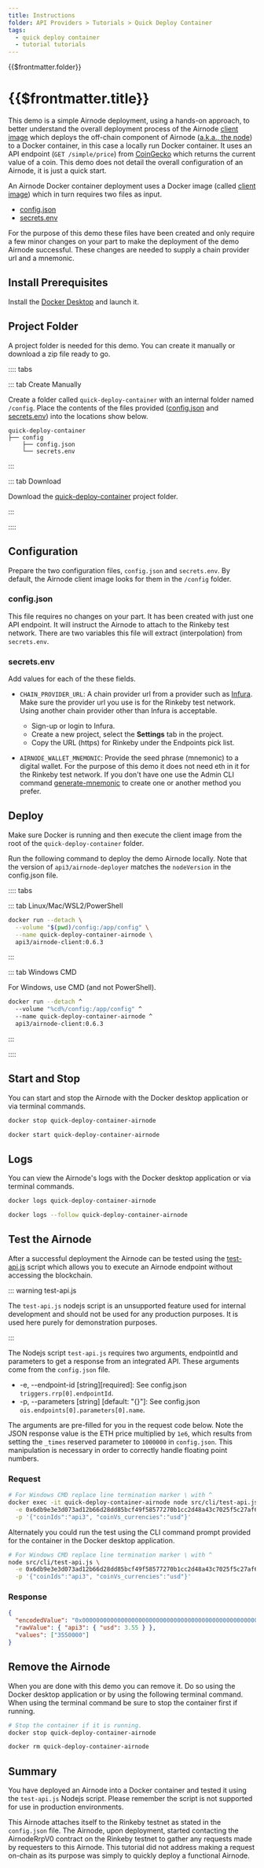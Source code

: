 ```yaml
---
title: Instructions
folder: API Providers > Tutorials > Quick Deploy Container
tags:
  - quick deploy container
  - tutorial tutorials
---
```


<TitleSpan>{{$frontmatter.folder}}</TitleSpan>

# {{$frontmatter.title}}

<VersionWarning/>

<TocHeader />
<TOC class="table-of-contents" :include-level="[2,3]" />

This demo is a simple Airnode deployment, using a hands-on approach, to better
understand the overall deployment process of the Airnode
[client image](../../../grp-providers/docker/deployer-image.md) which deploys
the off-chain component of Airnode ([a.k.a., the node](../../../)) to a Docker
container, in this case a locally run Docker container. It uses an API endpoint
(`GET /simple/price`) from
[CoinGecko](https://www.coingecko.com/en/api/documentation) which returns the
current value of a coin. This demo does not detail the overall configuration of
an Airnode, it is just a quick start.

An Airnode Docker container deployment uses a Docker image (called
[client image](../../../grp-providers/docker/deployer-image.md)) which in turn
requires two files as input.

- [config.json](./config-json.md)
- [secrets.env](./secrets-env.md)

For the purpose of this demo these files have been created and only require a
few minor changes on your part to make the deployment of the demo Airnode
successful. These changes are needed to supply a chain provider url and a
mnemonic.

## Install Prerequisites

Install the [Docker Desktop](https://docs.docker.com/get-docker/) and launch it.

## Project Folder

A project folder is needed for this demo. You can create it manually or download
a zip file ready to go.

:::: tabs

::: tab Create Manually

Create a folder called `quick-deploy-container` with an internal folder named
`/config`. Place the contents of the files provided
([config.json](./config-json.md) and [secrets.env](./secrets-env.md)) into the
locations show below.

```
quick-deploy-container
├── config
    ├── config.json
    └── secrets.env
```

:::

::: tab Download

Download the <a href="/zip-files/quick-deploy-container-v0.6.zip" download>
quick-deploy-container</a> project folder.

:::

::::

## Configuration

Prepare the two configuration files, `config.json` and `secrets.env`. By
default, the Airnode client image looks for them in the `/config` folder.

### config.json

This file requires no changes on your part. It has been created with just one
API endpoint. It will instruct the Airnode to attach to the Rinkeby test
network. There are two variables this file will extract (interpolation) from
`secrets.env`.

### secrets.env

Add values for each of the these fields.

- `CHAIN_PROVIDER_URL`: A chain provider url from a provider such as
  [Infura](https://infura.io/). Make sure the provider url you use is for the
  Rinkeby test network. Using another chain provider other than Infura is
  acceptable.

  - Sign-up or login to Infura.
  - Create a new project, select the **Settings** tab in the project.
  - Copy the URL (https) for Rinkeby under the Endpoints pick list.

- `AIRNODE_WALLET_MNEMONIC`: Provide the seed phrase (mnemonic) to a digital
  wallet. For the purpose of this demo it does not need eth in it for the
  Rinkeby test network. If you don't have one use the Admin CLI command
  [generate-mnemonic](../../../reference/packages/admin-cli.md#generate-mnemonic)
  to create one or another method you prefer.

## Deploy

Make sure Docker is running and then execute the client image from the root of
the `quick-deploy-container` folder.

Run the following command to deploy the demo Airnode locally. Note that the
version of `api3/airnode-deployer` matches the `nodeVersion` in the config.json
file.

:::: tabs

::: tab Linux/Mac/WSL2/PowerShell

```sh
docker run --detach \
  --volume "$(pwd)/config:/app/config" \
  --name quick-deploy-container-airnode \
  api3/airnode-client:0.6.3
```

:::

::: tab Windows CMD

For Windows, use CMD (and not PowerShell).

```sh
docker run --detach ^
  --volume "%cd%/config:/app/config" ^
  --name quick-deploy-container-airnode ^
  api3/airnode-client:0.6.3
```

:::

::::

## Start and Stop

You can start and stop the Airnode with the Docker desktop application or via
terminal commands.

```sh
docker stop quick-deploy-container-airnode

docker start quick-deploy-container-airnode
```

## Logs

You can view the Airnode's logs with the Docker desktop application or via
terminal commands.

```sh
docker logs quick-deploy-container-airnode

docker logs --follow quick-deploy-container-airnode
```

## Test the Airnode

After a successful deployment the Airnode can be tested using the
[test-api.js](https://github.com/api3dao/airnode/tree/v0.6/packages/airnode-node#testing-api)
script which allows you to execute an Airnode endpoint without accessing the
blockchain.

::: warning test-api.js

The `test-api.js` nodejs script is an unsupported feature used for internal
development and should not be used for any production purposes. It is used here
purely for demonstration purposes.

:::

The Nodejs script `test-api.js` requires two arguments, endpointId and
parameters to get a response from an integrated API. These arguments come from
the `config.json` file.

- -e, --endpoint-id [string][required]: See config.json
  `triggers.rrp[0].endpointId`.
- -p, --parameters [string] [default: "{}"]: See config.json
  `ois.endpoints[0].parameters[0].name`.

The arguments are pre-filled for you in the request code below. Note the JSON
response value is the ETH price multiplied by `1e6`, which results from setting
the `_times` reserved parameter to `1000000` in `config.json`. This manipulation
is necessary in order to correctly handle floating point numbers.

### Request

```sh
# For Windows CMD replace line termination marker \ with ^
docker exec -it quick-deploy-container-airnode node src/cli/test-api.js \
  -e 0x6db9e3e3d073ad12b66d28dd85bcf49f58577270b1cc2d48a43c7025f5c27af6 \
  -p '{"coinIds":"api3", "coinVs_currencies":"usd"}'
```

Alternately you could run the test using the CLI command prompt provided for the
container in the Docker desktop application.

```sh
# For Windows CMD replace line termination marker \ with ^
node src/cli/test-api.js \
  -e 0x6db9e3e3d073ad12b66d28dd85bcf49f58577270b1cc2d48a43c7025f5c27af6 \
  -p '{"coinIds":"api3", "coinVs_currencies":"usd"}'
```

### Response

```json
{
  "encodedValue": "0x0000000000000000000000000000000000000000000000000000000000362b30",
  "rawValue": { "api3": { "usd": 3.55 } },
  "values": ["3550000"]
}
```

<airnode-tutorials-TutorialResponse/>

## Remove the Airnode

When you are done with this demo you can remove it. Do so using the Docker
desktop application or by using the following terminal command. When using the
terminal command be sure to stop the container first if running.

```sh
# Stop the container if it is running.
docker stop quick-deploy-container-airnode

docker rm quick-deploy-container-airnode
```

## Summary

You have deployed an Airnode into a Docker container and tested it using the
`test-api.js` Nodejs script. Please remember the script is not supported for use
in production environments.

This Airnode attaches itself to the Rinkeby testnet as stated in the
`config.json` file. The Airnode, upon deployment, started contacting the
AirnodeRrpV0 contract on the Rinkeby testnet to gather any requests made by
requesters to this Airnode. This tutorial did not address making a request
on-chain as its purpose was simply to quickly deploy a functional Airnode.
